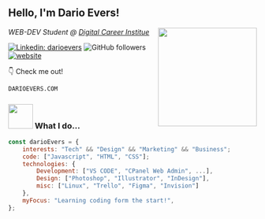 ## Hello, I'm Dario Evers! <img src="https://media.giphy.com/media/lOgu1OnjYF2GHBfRU4/giphy.gif" width="0">

<img align='right' src="https://media.giphy.com/media/dC3EHvqJ61hNReoxMV/giphy.gif" width="200">
<p><em>WEB-DEV Student @ <a href="https://digitalcareerinstitute.org/">Digital Career Institue</a>
</em></p>

[![Linkedin: darioevers](https://img.shields.io/badge/-darioevers-blue?style=flat-square&logo=Linkedin&logoColor=white&link=https://www.linkedin.com/in/dario-n-evers/)](https://www.linkedin.com/in/dario-n-evers/)
![GitHub followers](https://img.shields.io/github/followers/darioevers?style=social)
[![website](https://img.shields.io/badge/Website-46a2f1.svg?&style=flat-square&logo=Google-Chrome&logoColor=white&link=https://darioevers.com/)](https://darioevers.com/)

👇 Check me out!

```bash
DARIOEVERS.COM
```

### <img src="https://media.giphy.com/media/17b875GGvV9m9sLmNc/giphy.gif" width="50"> What I do...

```javascript
const darioEvers = {
    interests: "Tech" && "Design" && "Marketing" && "Business";
    code: ["Javascript", "HTML", "CSS"];
    technologies: {
        Development: ["VS CODE", "CPanel Web Admin", ...],
        Design: ["Photoshop", "Illustrator", "InDesign"],
        misc: ["Linux", "Trello", "Figma", "Invision"]
    },
    myFocus: "Learning coding form the start!",
};
```

